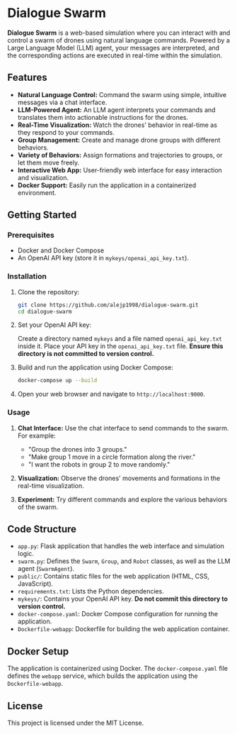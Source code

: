 # Dialogue Swarm

**Dialogue Swarm** is a web-based simulation where you can interact with and control a swarm of drones using natural language commands. Powered by a Large Language Model (LLM) agent, your messages are interpreted, and the corresponding actions are executed in real-time within the simulation.

## Features

-   **Natural Language Control:** Command the swarm using simple, intuitive messages via a chat interface.
-   **LLM-Powered Agent:** An LLM agent interprets your commands and translates them into actionable instructions for the drones.
-   **Real-Time Visualization:** Watch the drones' behavior in real-time as they respond to your commands.
-   **Group Management:** Create and manage drone groups with different behaviors.
-   **Variety of Behaviors:** Assign formations and trajectories to groups, or let them move freely.
-   **Interactive Web App:** User-friendly web interface for easy interaction and visualization.
-   **Docker Support:** Easily run the application in a containerized environment.

## Getting Started

### Prerequisites

-   Docker and Docker Compose
-   An OpenAI API key (store it in `mykeys/openai_api_key.txt`).

### Installation

1.  Clone the repository:

    ```bash
    git clone https://github.com/alejp1998/dialogue-swarm.git
    cd dialogue-swarm
    ```

2.  Set your OpenAI API key:

    Create a directory named `mykeys` and a file named `openai_api_key.txt` inside it. Place your API key in the `openai_api_key.txt` file. **Ensure this directory is not committed to version control.**

3.  Build and run the application using Docker Compose:

    ```bash
    docker-compose up --build
    ```

4.  Open your web browser and navigate to `http://localhost:9000`.

### Usage

1.  **Chat Interface:** Use the chat interface to send commands to the swarm. For example:
    -   "Group the drones into 3 groups."
    -   "Make group 1 move in a circle formation along the river."
    -   "I want the robots in group 2 to move randomly."

2.  **Visualization:** Observe the drones' movements and formations in the real-time visualization.

3.  **Experiment:** Try different commands and explore the various behaviors of the swarm.

## Code Structure

-   `app.py`: Flask application that handles the web interface and simulation logic.
-   `swarm.py`: Defines the `Swarm`, `Group`, and `Robot` classes, as well as the LLM agent (`SwarmAgent`).
-   `public/`: Contains static files for the web application (HTML, CSS, JavaScript).
-   `requirements.txt`: Lists the Python dependencies.
-   `mykeys/`: Contains your OpenAI API key. **Do not commit this directory to version control.**
-   `docker-compose.yaml`: Docker Compose configuration for running the application.
-   `Dockerfile-webapp`: Dockerfile for building the web application container.

## Docker Setup

The application is containerized using Docker. The `docker-compose.yaml` file defines the `webapp` service, which builds the application using the `Dockerfile-webapp`.

## License
This project is licensed under the MIT License.